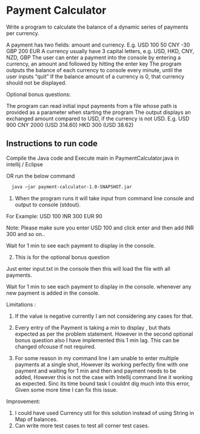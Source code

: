 
# Payment Calculator

Write a program to calculate the balance of a dynamic series of payments per currency.

A payment has two fields: amount and currency. E.g.
USD 100
50 CNY
-30 GBP
200 EUR
A currency usually have 3 capital letters, e.g. USD, HKD, CNY, NZD, GBP
The user can enter a payment into the console by entering a currency, an amount and followed by hitting the enter key
The program outputs the balance of each currency to console every minute, until the user inputs “quit”
If the balance amount of a currency is 0, that currency should not be displayed.

Optional bonus questions:

The program can read initial input payments from a file whose path is provided as a parameter when starting the program
The output displays an exchanged amount compared to USD, if the currency is not USD. E.g.
USD 900
CNY 2000 (USD 314.60)
HKD 300 (USD 38.62)






## Instructions to run code

Compile the Java code and Execute main in PaymentCalculator.java in intellij / Eclipse

OR run the below command

```bash
  java –jar payment-calculator-1.0-SNAPSHOT.jar
```

1. When the program runs it will take input from command line console and output to console (stdout).

For Example: 
USD 100
INR 300
EUR 90

Note: Please make sure you enter USD 100 and click enter and then add INR 300 and so on..

Wait for 1 min to see each payment to display in the console.

2. This is for the optional bonus question

Just enter input.txt in the console
then this will load the file with all payments.

Wait for 1 min to see each payment to display in the console. whenever any new payment is added in the console.

Limitations :
1. If the value is negative currently I am not considering any cases for that.

2. Every entry of the Payment is taking a min to display , but thats expected as per the problem statement. However in the second optional bonus question also I have implemented this 1 min lag.
This can be changed ofcouse if not required.

3. For some reason in my command line I am unable to enter multiple payments at a single shot, However its working perfectly fine with one payment and waiting for 1 min and then and payment needs to be added, However this is not the case with Intellij command line it working as expected. Sinc its time bound task I couldnt dig much into this error, Given some more time I can fix this issue.

Improvement:

1. I could have used Currency util for this solution instead of using String in Map of balances.
2. Can write more test cases to test all corner test cases.
